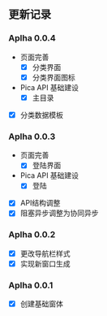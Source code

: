 ## 更新记录 


### Aplha 0.0.4 
- 页面完善  
    - [x] 分类界面 
    - [x] 分类界面图标 
- Pica API 基础建设  
    - [x] 主目录 
- [x] 分类数据模板 
### Aplha 0.0.3 
- 页面完善
    - [x] 登陆界面 
- Pica API 基础建设  
    - [x] 登陆 
- [x] API结构调整 
- [x] 阻塞异步调整为协同异步 

### Aplha 0.0.2 
- [x] 更改导航栏样式   
- [x] 实现新窗口生成 

### Aplha 0.0.1 
- [x] 创建基础窗体   

